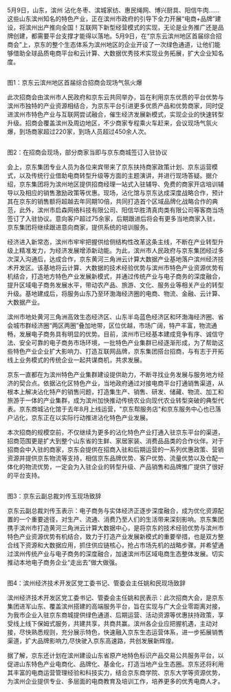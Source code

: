 5月9日，山东，滨州 沾化冬枣、滨城家纺、惠民绳网、博兴厨具、阳信牛肉……这些山东滨州知名的特色产业，正在滨州市政府的引导下全力开展“电商+品牌”建设，将滨州出产推向全国！互联网下新型经营模式的实现，无论是业务推广还是品牌创建，都需要平台支撑才能得以落地。5月9日，在“京东云滨州地区首届综合招商会”上，京东的整个生态体系为滨州地区的企业开设了一次绿色通道，让他们能够借助全球品质电商平台和云计算、大数据优秀技术实现业务拓展，扩大企业知名度。

![]()

图1：京东云滨州地区首届综合招商会现场气氛火爆

此次招商会由滨州市人民政府和京东云共同举办，旨在利用京东优质的平台优势与滨州市独特的产业资源相结合，为京东平台引进更多优质产品和优势商家，同时促进滨州市特色产业与互联网尝试融合，催生经济发展新模式，实现企业的快速转型升级。招商会覆盖滨州及周边地区，不少商家专程乘火车赶来，会议现场气氛火爆，到场商家超过220家，到场人员超过450余人次。

![]()

图2：在招商会现场，部分商家当即与京东商城签订入驻协议

会上，京东集团专业人员为各位来宾带来了京东扶持商家政策计划、京东运营模式，以及传统行业借助电商转型升级等方面的主题演讲，并进行现场答疑。据介绍，京东集团将为滨州地区提供招商经理一站式入驻辅导、免费的商家开店培训辅导以及相应的销售激励政策等优惠。现场，沾化馆与京东达成深度战略合作，预计其在京东的销售额将超越去年同期10倍，共同打造首个区域品牌化战略合作的典范，此外，滨州市启森网络科技有限公司、阳信华胜清真肉类有限公司等客商当场签订了入驻协议。意向客户超过75余家，后期跟进后将会有更多当地商家入驻，京东集团将继续跟进意向商家，提供系统的培训服务。

经济进入新常态，滨州市牢牢把握供给侧结构性改革这条主线，不断在产业转型升级上精准发力，为经济发展增添新动能。为此，滨州市人民政府与京东集团经过多次深入沟通后，达成合作，京东黄河三角洲云计算大数据产业基地落户滨州经济技术开发区。该基地将云计算、大数据的技术经验优势与滨州市特色产业资源优势有机结合，打造地方特色产业发展新模式，并通过传统产业与电子商务的深度融合，提升区域电子商务发展水平，带动农产品、旅游、文化、服务业等相关产业的转型升级。基地建成后，将服务山东乃至环渤海经济圈的电商、物流、金融、云计算、大数据产业。

滨州市地处黄河三角洲高效生态经济区、山东半岛蓝色经济区和环渤海经济圈、省会城市群经济圈“两区两圈”叠加地带，区位优越，市场广阔，特产丰富，物流通畅，发展电子商务具有明显的优势。目前，滨州市已经基本建成竞争有序、诚信守法、安全可靠的电子商务市场环境，一批特色产业集群已经逐渐形成，为了帮助这些特色产业企业扩大影响力、打造互联网品牌，京东集团搭台招商，与有志于开拓线上业务模式的传统企业一起共谋商机，共求发展。

京东一直都在为滨州特色产业集群建设提供助力，不断寻找业务发展与服务地方经济的契合点。依据沾化区特色产业，当地政府通过对接电商平台打通销售渠道，从根本上解决沾化特产的销售问题，打造集生产、销售、研发、储藏、物流、加工和旅游于一体的产业集群，成为滨州加快推动传统农业向现代农业转型突破的典型代表。京东商城沾化馆于去年8月上线运营，"京东帮服务店"和京东服务中心也已落户沾化，京东正在以实际行动推进沾化特色产业发展。

本次招商的规模空前，不仅继续为更多的沾化特色产业打通入驻京东平台的渠道，招商范围更是扩大到整个山东省的生鲜、家居家装、消费品品类的合作伙伴。对于招商会中入驻的商家，京东会提供在招商入驻和后期运营的一系列优惠政策、营销资源并提供京东物流等支持，相信京东品牌优势、客户优势、流量优势以及仓配一体化的物流优势，一定会为入驻企业的转型升级、产品销售和品牌推广提供了很好的平台支持。

![]()

图3：京东云副总裁刘传玉现场致辞

京东云副总裁刘传玉表示：电子商务与实体经济正逐步深度融合，成为优化资源配置的一个重要途径，对生产、流通、消费乃至人们的生活带来深刻影响。京东集团携手滨州市打造黄河三角洲云计算大数据中心，是将京东的技术经验优势与滨州市特色产业资源优势有机结合，致力于打造产业发展新模式的重要举措，也是双方整合线下资源和大数据应用，抓住供应链核心，抢占市场先机的战略步骤。并希望通过滨州传统产业与电子商务的深度融合，加速滨州市区域电商生态整体发展。切实推动本地电子商务企业“走出去”做大做强。

![]()

图4：滨州经济技术开发区党工委书记、管委会主任姚和民现场致辞

滨州经济技术开发区党工委书记、管委会主任姚和民表示：此次招商大会，是京东集团进军山东、覆盖滨州搭建的高端服务平台，旨在实现与广大企业零距离对接，为我市企业入驻京东商城提供绿色通道、后期运营、活动资源等优惠扶持政策，享受线上线下保姆式服务，共建共享，共商共赢。滨州各企业应把握机遇，主动对接，尽快熟悉规则，充分展示特色，快速融入京东生态运营体系，进一步拓展销售渠道，扩大品牌影响力,尽快驶入京东高速路，共创发展新辉煌。

据了解，京东还计划在滨州建设山东省原产地特色标识产品交易公共服务平台，以促进山东特色产业电商化、品牌化、基金化，打造当地产业生态圈。京东还将利用其丰富的电商运营管理经验和科技实力，结合京东商学院、京东大学等资源优势，为滨州企业提供专业、多层面的电商教育及培训工作，培养更多的优秀电商人才。